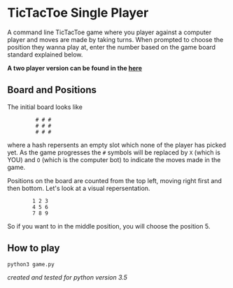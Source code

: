 # TicTacToe Single Player

A command line TicTacToe game where you player against a computer player and moves are made by taking turns. When prompted to choose the position they wanna play at, enter the number based on the game board standard explained below.

 __A two player version can be found in the [here](https://github.com/vipulbhj/tree/master)__

## Board and Positions

The initial board looks like

             # # #
             # # #
             # # #

where a hash repersents an empty slot which none of the player has picked yet. As the game progresses the `#` symbols will be replaced by `X` (which is YOU) and `O` (which is the computer bot) to indicate the moves made in the game.

Positions on the board are counted from the top left, moving right first and then bottom. Let's look at a visual repersentation.

            1 2 3
            4 5 6
            7 8 9

So if you want to in the middle position, you will choose the position 5.

## How to play

`python3 game.py`

_created and tested for python version 3.5_
